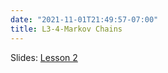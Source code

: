 ```yaml
---
date: "2021-11-01T21:49:57-07:00"
title: L3-4-Markov Chains 
---
```



Slides: [Lesson 2](/2_stochastic_processes_2021/2_stochastic_processes.pdf)